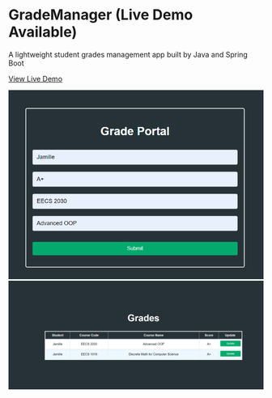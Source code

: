 # GradeManager (Live Demo Available)
A lightweight student grades management app built by Java and Spring Boot

[View Live Demo](https://grade-manager-57816ff9700a.herokuapp.com/)

![screenshot](https://github.com/JamilleN/GradeManager/blob/ac006a844f1eca672a94e67cb9e68836d08d44f2/SS_form.png)
![screenshot](https://github.com/JamilleN/GradeManager/blob/ac006a844f1eca672a94e67cb9e68836d08d44f2/SS_grades.png)



